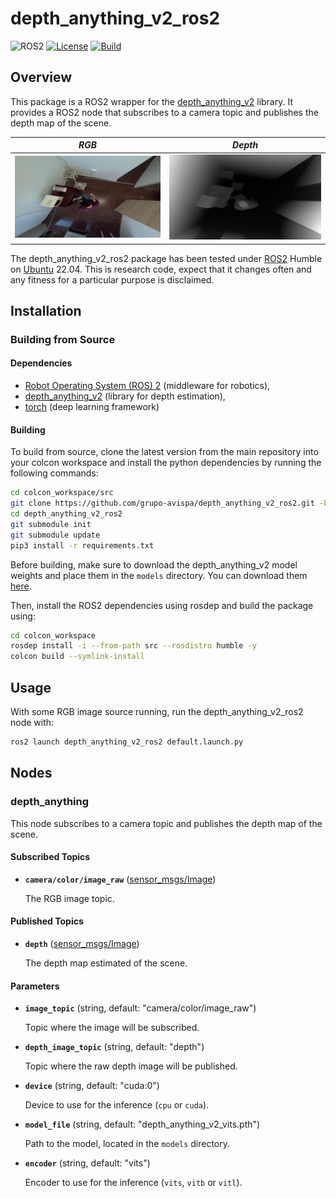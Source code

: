 # depth_anything_v2_ros2
![ROS2](https://img.shields.io/badge/ros2-humble-blue?logo=ros&logoColor=white)
[![License](https://img.shields.io/badge/License-Apache%202.0-green.svg)](https://opensource.org/licenses/Apache-2.0)
[![Build](https://github.com/grupo-avispa/depth_anything_v2_ros2/actions/workflows/build.yml/badge.svg?branch=main)](https://github.com/grupo-avispa/depth_anything_v2_ros2/actions/workflows/build.yml)

## Overview
This package is a ROS2 wrapper for the [depth_anything_v2](https://github.com/DepthAnything/Depth-Anything-V2) library. It provides a ROS2 node that subscribes to a camera topic and publishes the depth map of the scene.

 |        *RGB*        |         *Depth*         |
 | :-----------------: | :---------------------: |
 | ![RGB](doc/raw.png) | ![Depth](doc/depth.png) |


The depth_anything_v2_ros2 package has been tested under [ROS2] Humble on [Ubuntu] 22.04. This is research code, expect that it changes often and any fitness for a particular purpose is disclaimed.

## Installation
### Building from Source

#### Dependencies

- [Robot Operating System (ROS) 2](https://docs.ros.org/en/humble/) (middleware for robotics),
- [depth_anything_v2](https://github.com/DepthAnything/Depth-Anything-V2) (library for depth estimation),
- [torch](https://pytorch.org/) (deep learning framework)

#### Building

To build from source, clone the latest version from the main repository into your colcon workspace and install the python dependencies by running the following commands:
```bash
cd colcon_workspace/src
git clone https://github.com/grupo-avispa/depth_anything_v2_ros2.git -b main
cd depth_anything_v2_ros2
git submodule init
git submodule update
pip3 install -r requirements.txt
```
Before building, make sure to download the depth_anything_v2 model weights and place them in the `models` directory. You can download them [here](https://huggingface.co/depth-anything).

Then, install the ROS2 dependencies using rosdep and build the package using:
```bash
cd colcon_workspace
rosdep install -i --from-path src --rosdistro humble -y
colcon build --symlink-install
```

## Usage

With some RGB image source running, run the depth_anything_v2_ros2 node with:
```bash
ros2 launch depth_anything_v2_ros2 default.launch.py
```

## Nodes

### depth_anything

This node subscribes to a camera topic and publishes the depth map of the scene.

#### Subscribed Topics

* **`camera/color/image_raw`** ([sensor_msgs/Image])

	The RGB image topic.

#### Published Topics

* **`depth`** ([sensor_msgs/Image])

	The depth map estimated of the scene.

#### Parameters

* **`image_topic`** (string, default: "camera/color/image_raw")

	Topic where the image will be subscribed.

* **`depth_image_topic`** (string, default: "depth")

	Topic where the raw depth image will be published.

* **`device`** (string, default: "cuda:0")

	Device to use for the inference (`cpu` or `cuda`).

* **`model_file`** (string, default: "depth_anything_v2_vits.pth")

	 Path to the model, located in the `models` directory.

* **`encoder`** (string, default: "vits")

	Encoder to use for the inference (`vits`, `vitb` or `vitl`).


[Ubuntu]: https://ubuntu.com/
[ROS2]: https://docs.ros.org/en/humble/
[sensor_msgs/Image]: https://docs.ros2.org/humble/api/sensor_msgs/msg/Image.html
